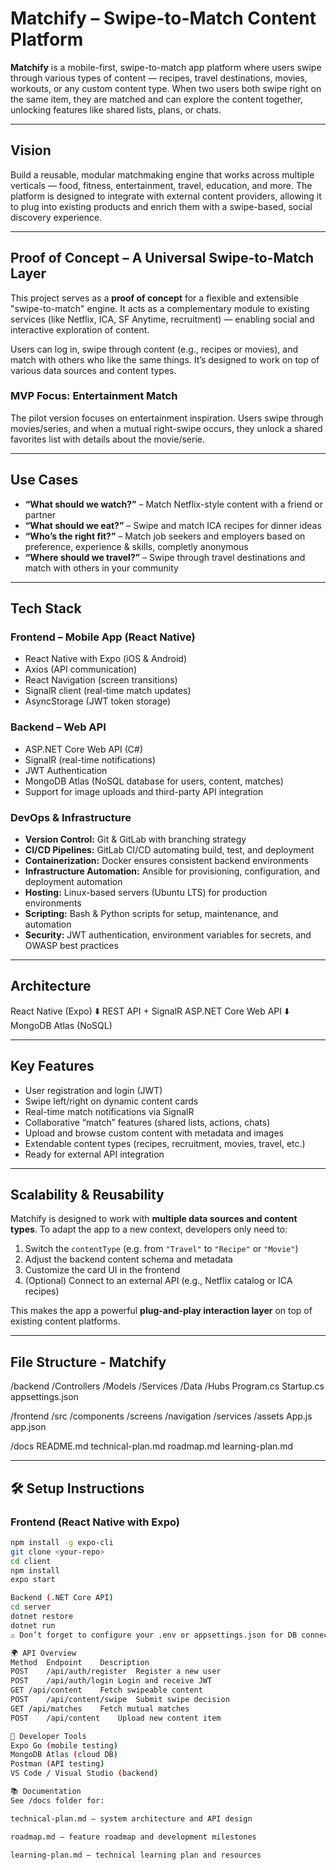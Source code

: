 # Matchify – Swipe-to-Match Content Platform

**Matchify** is a mobile-first, swipe-to-match app platform where users swipe through various types of content — recipes, travel destinations, movies, workouts, or any custom content type. When two users both swipe right on the same item, they are matched and can explore the content together, unlocking features like shared lists, plans, or chats.

---

## Vision

Build a reusable, modular matchmaking engine that works across multiple verticals — food, fitness, entertainment, travel, education, and more. The platform is designed to integrate with external content providers, allowing it to plug into existing products and enrich them with a swipe-based, social discovery experience.

---

## Proof of Concept – A Universal Swipe-to-Match Layer

This project serves as a **proof of concept** for a flexible and extensible "swipe-to-match" engine. It acts as a complementary module to existing services (like Netflix, ICA, SF Anytime, recruitment) — enabling social and interactive exploration of content.

Users can log in, swipe through content (e.g., recipes or movies), and match with others who like the same things. It’s designed to work on top of various data sources and content types.

### MVP Focus: Entertainment Match

The pilot version focuses on entertainment inspiration. Users swipe through movies/series, and when a mutual right-swipe occurs, they unlock a shared favorites list with details about the movie/serie.

---

## Use Cases

-  **“What should we watch?”** – Match Netflix-style content with a friend or partner
-  **“What should we eat?”** – Swipe and match ICA recipes for dinner ideas
-  **“Who’s the right fit?”** – Match job seekers and employers based on preference, experience & skills, completly anonymous
-  **“Where should we travel?”** – Swipe through travel destinations and match with others in your community

---

##  Tech Stack

### Frontend – Mobile App (React Native)

- React Native with Expo (iOS & Android)
- Axios (API communication)
- React Navigation (screen transitions)
- SignalR client (real-time match updates)
- AsyncStorage (JWT token storage)

### Backend – Web API

- ASP.NET Core Web API (C#)
- SignalR (real-time notifications)
- JWT Authentication
- MongoDB Atlas (NoSQL database for users, content, matches)
- Support for image uploads and third-party API integration

### DevOps & Infrastructure

- **Version Control:** Git & GitLab with branching strategy  
- **CI/CD Pipelines:** GitLab CI/CD automating build, test, and deployment  
- **Containerization:** Docker ensures consistent backend environments  
- **Infrastructure Automation:** Ansible for provisioning, configuration, and deployment automation  
- **Hosting:** Linux-based servers (Ubuntu LTS) for production environments  
- **Scripting:** Bash & Python scripts for setup, maintenance, and automation  
- **Security:** JWT authentication, environment variables for secrets, and OWASP best practices 
---

##  Architecture

React Native (Expo)
⬇️ REST API + SignalR
ASP.NET Core Web API
⬇️
MongoDB Atlas (NoSQL)

---

##  Key Features

-  User registration and login (JWT)
-  Swipe left/right on dynamic content cards
-  Real-time match notifications via SignalR
-  Collaborative “match” features (shared lists, actions, chats)
-  Upload and browse custom content with metadata and images
-  Extendable content types (recipes, recruitment, movies, travel, etc.)
-  Ready for external API integration

---

##  Scalability & Reusability

Matchify is designed to work with **multiple data sources and content types**. To adapt the app to a new context, developers only need to:

1. Switch the `contentType` (e.g. from `"Travel"` to `"Recipe"` or `"Movie"`)
2. Adjust the backend content schema and metadata
3. Customize the card UI in the frontend
4. (Optional) Connect to an external API (e.g., Netflix catalog or ICA recipes)

This makes the app a powerful **plug-and-play interaction layer** on top of existing content platforms.

---

##  File Structure - Matchify
/backend
/Controllers
/Models
/Services
/Data
/Hubs
Program.cs
Startup.cs
appsettings.json

/frontend
/src
/components
/screens
/navigation
/services
/assets
App.js
app.json

/docs
README.md
technical-plan.md
roadmap.md
learning-plan.md


---

## 🛠️ Setup Instructions

### Frontend (React Native with Expo)
```bash
npm install -g expo-cli
git clone <your-repo>
cd client
npm install
expo start

Backend (.NET Core API)
cd server
dotnet restore
dotnet run
⚠️ Don’t forget to configure your .env or appsettings.json for DB connection strings and JWT secrets.

🌍 API Overview
Method	Endpoint	Description
POST	/api/auth/register	Register a new user
POST	/api/auth/login	Login and receive JWT
GET	/api/content	Fetch swipeable content
POST	/api/content/swipe	Submit swipe decision
GET	/api/matches	Fetch mutual matches
POST	/api/content	Upload new content item

🧪 Developer Tools
Expo Go (mobile testing)
MongoDB Atlas (cloud DB)
Postman (API testing)
VS Code / Visual Studio (backend)

📚 Documentation
See /docs folder for:

technical-plan.md – system architecture and API design

roadmap.md – feature roadmap and development milestones

learning-plan.md – technical learning plan and resources
